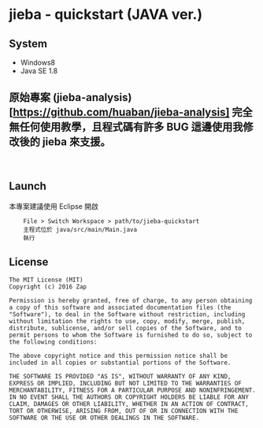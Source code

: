# jieba - quickstart (JAVA ver.)

## System

* Windows8
* Java SE 1.8

## 原始專案 (jieba-analysis)[https://github.com/huaban/jieba-analysis] 完全無任何使用教學，且程式碼有許多 BUG 這邊使用我修改後的 jieba 來支援。


<br>

## Launch
本專案建議使用 Eclipse 開啟
```
	File > Switch Workspace > path/to/jieba-quickstart
	主程式位於 java/src/main/Main.java
	執行
```

## License

```
The MIT License (MIT)
Copyright (c) 2016 Zap

Permission is hereby granted, free of charge, to any person obtaining a copy of this software and associated documentation files (the "Software"), to deal in the Software without restriction, including without limitation the rights to use, copy, modify, merge, publish, distribute, sublicense, and/or sell copies of the Software, and to permit persons to whom the Software is furnished to do so, subject to the following conditions:

The above copyright notice and this permission notice shall be included in all copies or substantial portions of the Software.

THE SOFTWARE IS PROVIDED "AS IS", WITHOUT WARRANTY OF ANY KIND, EXPRESS OR IMPLIED, INCLUDING BUT NOT LIMITED TO THE WARRANTIES OF MERCHANTABILITY, FITNESS FOR A PARTICULAR PURPOSE AND NONINFRINGEMENT. IN NO EVENT SHALL THE AUTHORS OR COPYRIGHT HOLDERS BE LIABLE FOR ANY CLAIM, DAMAGES OR OTHER LIABILITY, WHETHER IN AN ACTION OF CONTRACT, TORT OR OTHERWISE, ARISING FROM, OUT OF OR IN CONNECTION WITH THE SOFTWARE OR THE USE OR OTHER DEALINGS IN THE SOFTWARE.
```